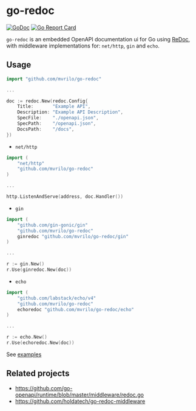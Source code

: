 # go-redoc

[![GoDoc](https://godoc.org/github.com/mvrilo/go-redoc?status.svg)](https://godoc.org/github.com/mvrilo/go-redoc)
[![Go Report Card](https://goreportcard.com/badge/github.com/mvrilo/go-redoc?_=1)](https://goreportcard.com/report/github.com/mvrilo/go-redoc?_=1)

`go-redoc` is an embedded OpenAPI documentation ui for Go using [ReDoc](https://github.com/Redocly/redoc), with middleware implementations for: `net/http`, `gin` and `echo`.

## Usage

```go
import "github.com/mvrilo/go-redoc"

...

doc := redoc.New(redoc.Config{
    Title:       "Example API",
    Description: "Example API Description",
    SpecFile:    "./openapi.json",
    SpecPath:    "/openapi.json",
    DocsPath:    "/docs",
})
```

- `net/http`

```go
import (
	"net/http"
	"github.com/mvrilo/go-redoc"
)

...

http.ListenAndServe(address, doc.Handler())
```

- `gin`

```go
import (
	"github.com/gin-gonic/gin"
	"github.com/mvrilo/go-redoc"
	ginredoc "github.com/mvrilo/go-redoc/gin"
)

...

r := gin.New()
r.Use(ginredoc.New(doc))
```

- `echo`

```go
import (
	"github.com/labstack/echo/v4"
	"github.com/mvrilo/go-redoc"
	echoredoc "github.com/mvrilo/go-redoc/echo"
)

...

r := echo.New()
r.Use(echoredoc.New(doc))
```

See [examples](/_examples)

## Related projects

- https://github.com/go-openapi/runtime/blob/master/middleware/redoc.go
- https://github.com/holdatech/go-redoc-middleware
